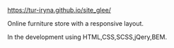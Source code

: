 https://tur-iryna.github.io/site_glee/

Online furniture store with a responsive layout. 

In the development using HTML,CSS,SCSS,jQery,BEM.
